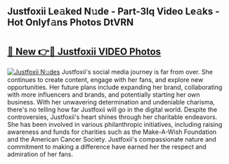 ## Justfoxii Le𝚊ked N𝚞de - Part-3Iq Video Le𝚊ks - Hot Onlyf𝚊ns Photos DtVRN

# <h2><a href="http://ab33695.deff.icu/?id=Justfoxii">🔗 New 👉🔴 Justfoxii VIDEO Photos</a></h2>

[![Justfoxii N𝚞des](https://i.imgur.com/rIISA9y.gif)](http://ab33695.deff.icu/?id=Justfoxii)
Justfoxii's social media journey is far from over. She continues to create content, engage with her fans, and explore new opportunities. Her future plans include expanding her brand, collaborating with more influencers and brands, and potentially starting her own business. With her unwavering determination and undeniable charisma, there's no telling how far Justfoxii will go in the digital world. Despite the controversies, Justfoxii's heart shines through her charitable endeavors. She has been involved in various philanthropic initiatives, including raising awareness and funds for charities such as the Make-A-Wish Foundation and the American Cancer Society. Justfoxii's compassionate nature and commitment to making a difference have earned her the respect and admiration of her fans.
